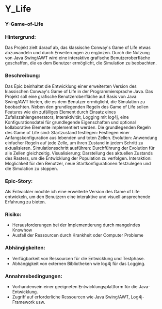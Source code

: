 # Y_Life

### Y-Game-of-Life
### Hintergrund:
Das Projekt zielt darauf ab, das klassische Conway's Game of Life etwas abzuwandeln und durch Erweiterungen zu ergänzen. Durch die Nutzung von Java Swing/AWT wird eine interaktive grafische Benutzeroberfläche geschaffen, die es dem Benutzer ermöglicht, die Simulation zu beobachten.
### Beschreibung:
Das Epic beinhaltet die Entwicklung einer erweiterten Version des klassischen Conway's Game of Life in der Programmiersprache Java. Das Projekt soll eine grafische Benutzeroberfläche auf Basis von Java Swing/AWT bieten, die es dem Benutzer ermöglicht, die Simulation zu beobachten. Neben den grundlegenden Regeln des Game of Life sollen Features wie ein zufälliges Element durch Einsatz eines Zufallszahlengenerators, Interaktivität, Logging mit log4j, eine Konfigurationsdatei für grundlegende Eigenschaften und optional kollaborative Elemente implementiert werden.
Die grundlegenden Regeln des Game of Life sind:
Startzustand festlegen: Festlegen einer Anfangskonfiguration aus lebenden und toten Zellen.
Evolution: Anwendung einfacher Regeln auf jede Zelle, um ihren Zustand in jedem Schritt zu aktualisieren.
Simulationsschritt ausführen: Durchführung der Evolution für alle Zellen gleichzeitig.
Visualisierung: Darstellung des aktuellen Zustands des Rasters, um die Entwicklung der Population zu verfolgen.
Interaktion: Möglichkeit für den Benutzer, neue Startkonfigurationen festzulegen und die Simulation zu stoppen.
### Epic-Story:
Als Entwickler möchte ich eine erweiterte Version des Game of Life entwickeln, um den Benutzern eine interaktive und visuell ansprechende Erfahrung zu bieten.
### Risiko:
-	Herausforderungen bei der Implementierung durch mangelndes Knowhow
-	Ausfall der Ressourcen durch Krankheit oder Computer Probleme
### Abhängigkeiten:
-	Verfügbarkeit von Ressourcen für die Entwicklung und Testphase.
-	Abhängigkeit von externen Bibliotheken wie log4j für das Logging.
### Annahmebedingungen:
-	Vorhandensein einer geeigneten Entwicklungsplattform für die Java-Entwicklung.
-	Zugriff auf erforderliche Ressourcen wie Java Swing/AWT, Log4j-Framework usw.
